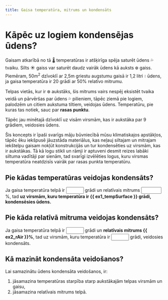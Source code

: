 ```yaml
---
title: Gaisa temperatūra, mitrums un kondensāts
---
```


# Kāpēc uz logiem kondensējas ūdens?

Gaisam atkarībā no tā 🌡 temperatūras ir atšķirīga spēja saturēt ūdens 💦 tvaiku. Silts ☀️ gaiss var saturēt daudz vairāk ūdens kā auksts ❄️ gaiss. Piemēram, 50m<sup>2</sup> dzīvoklī ar 2,5m griestu augstumu gaisā ir 1,2 litri 💧 ūdens, ja gaisa temperatūra ir 20 grādi ar 50% relatīvo mitrumu.

Telpas vietās, kur ir ❄️ aukstāks, šis mitrums vairs nespēj eksistēt tvaika veidā un pārvēršas par ūdens 💦 pilieniem, tāpēc ziemā pie logiem, palodzēm un citiem aukstuma tiltiem, veidojas ūdens. Temperatūru, pie kuras tas notiek, sauc par **rasas punktu**.

Tāpēc jau minētajā dzīvoklī uz visām virsmām, kas ir aukstāka par 9 grādiem, veidosies ūdens.

Šis koncepts ir īpaši svarīgs māju būvniecībā mūsu klimatiskajos apstākļos, tāpēc ēku iekšpusē jāuzstāda materiālus, kas neļauj siltajam un mitrajam iekštelpu gaisam nokļūt konstrukcijās un tur kondensēties uz virsmām, kas ir aukstākas. Tā kā logu stikli un rāmji ir aptuveni desmit reizes labāki siltuma vadītāji par sienām, tad svarīgi izvēlēties logus, kuru virsmas temperatūra neatdzisīs vairāk par rasas punkta temperatūru.

## Pie kādas temperatūras veidojas kondensāts?

Ja gaisa temperatūra telpā ir <input size="2" min="0" max="50" type="number" v-model="ex1_tempAir" /> grādi un relatīvais mitrums <input size="3" min="0" max="100" type="number" v-model="ex1_rAir" />%, tad **uz virsmām, kuru temperatūra ir {{ ex1_tempSurface }} grādi, kondensēsies ūdens.**

<TempChart :chartdata="ex1_chartdata" />

## Pie kāda relatīvā mitruma veidojas kondensāts?

Ja gaisa temperatūra telpā ir <input min="0" max="50" size="2" type="number" v-model="ex2_tempAir" /> grādi un **relatīvais mitrums {{ ex2_rAir }}%**, tad uz virsmām, kuru temperatūra ir <input size="2" min="0" max="50" type="number" v-model="ex2_tempSurface" /> grādi, veidosies kondensāts.

<TempChart :chartdata="ex2_chartdata" />

## Kā mazināt kondensāta veidošanos?

Lai samazinātu ūdens kondensāta veidošanos, ir:

1. jāsamazina temperatūras starpība starp aukstākajām telpas virsmām un gaisu,
2. jāsamazina relatīvais mitrums telpā.


<script>
import { airHumidityAt, airTemperatureAt, surfaceTemperatureAt, roundTo } from './rasas-punkts'

export default {
    data: () => ({
        ex1_tempAir: 20,
        ex1_rAir: 50,
        ex2_tempAir: 20,
        ex2_tempSurface: 9,
    }),
    methods: {
        range: (size, startAt = 0) => [...Array(size).keys()].map(i => i + startAt)
    },
    computed: {
        ex1_chartdata () {
            const tempAir = this.range(11, -5)
                    .map(offset => Math.round(this.ex1_tempAir) + offset);
            const rhAir = tempAir.map(tempAirItem => roundTo(airHumidityAt(tempAirItem, this.ex1_tempSurface) * 100, 1))

            return {
                labels: tempAir,
                datasets: [
                    {
                        label: `Gaisa relatīvais mitrums, kad rasas punkts ir ${ this.ex1_tempSurface } grādi`,
                        data: rhAir,
                    },
                ],
            };
        },
        ex1_tempSurface () {
            return roundTo(surfaceTemperatureAt(this.ex1_tempAir, this.ex1_rAir / 100), 1)
        },
        ex2_rAir () {
            return roundTo(airHumidityAt(this.ex2_tempAir, this.ex2_tempSurface) * 100)
        },
        ex2_chartdata () {
            const tempAir = this.range(11, -5)
                    .map(offset => Math.round(this.ex2_tempAir) + offset);
            const tempDuePoint = tempAir.map(tempAirItem => roundTo(surfaceTemperatureAt(tempAirItem, this.ex2_rAir / 100), 1))

            return {
                labels: tempAir,
                datasets: [
                    {
                        label: `Gaisa un rasas punkta temperatūra, kad relatīvais mitrums ${ this.ex2_rAir }%`,
                        data: tempDuePoint,
                    },
                ],
            };
        },
    },
    watch: {
        ex2_tempAir () {
            return roundTo(airTemperatureAt(this.ex2_tempSurface, this.ex2_rAir / 100))
        },
        ex2_tempSurface () {
            return roundTo(surfaceTemperatureAt(this.ex2_tempAir, this.ex2_rAir / 100))
        }
    }
}
</script>